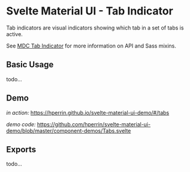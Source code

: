 # Svelte Material UI - Tab Indicator

Tab indicators are visual indicators showing which tab in a set of tabs is active.

See [MDC Tab Indicator](https://material.io/develop/web/components/tabs/indicator/) for more information on API and Sass mixins.

## Basic Usage

todo...

## Demo

*in action:* https://hperrin.github.io/svelte-material-ui-demo/#/tabs

*demo code:* https://github.com/hperrin/svelte-material-ui-demo/blob/master/component-demos/Tabs.svelte

## Exports

todo...